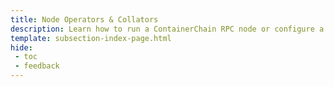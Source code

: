 ```yaml
---
title: Node Operators & Collators
description: Learn how to run a ContainerChain RPC node or configure a collator to participate in the block production mechanism for chains within the Tanssi ecosystem.
template: subsection-index-page.html
hide:
 - toc
 - feedback
---
```

